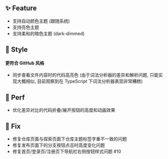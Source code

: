 ## ✨ Feature

- 支持自动颜色主题 (跟随系统)
- 支持亮色主题
- 支持柔和的暗色主题 (dark-dimmed)

## 🌈 Style

#### 更符合 GitHub 风格

- 同步查看文件内容时的代码高亮色 (由于词法分析器的差异和解析问题, 只能实现大概相似, 目前观察到在 TypeScript 下词法分析器表现非常糟糕)

## 🎈 Perf

- 优化差异对比的代码折叠/展开按钮的高度和动画效果

## 🐞 Fix

- 修复仓库页面与探索页面下仓库主题标签字重不一致的问题
- 修复发布页面下的分支按钮点击时高度变化问题
- 修复首页/登录页/注册页下导航栏右侧按钮样式问题 #10
